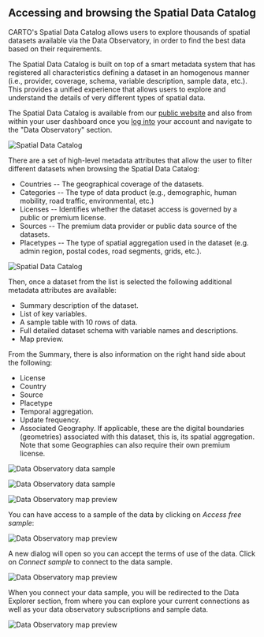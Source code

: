 ## Accessing and browsing the Spatial Data Catalog

CARTO's Spatial Data Catalog allows users to explore thousands of spatial datasets available via the Data Observatory, in order to find the best data based on their requirements.

The Spatial Data Catalog is built on top of a smart metadata system that has registered all characteristics defining a dataset in an homogenous manner (i.e., provider, coverage, schema, variable description, sample data, etc.). This provides a unified experience that allows users to explore and understand the details of very different types of spatial data.

The Spatial Data Catalog is available from our [public website](http://www.carto.com/data) and also from within your user dashboard once you [log into](http://app.carto.com/) your account and navigate to the "Data Observatory" section. 

![Spatial Data Catalog](/img/cloud-native-workspace/data-observatory/do_spatial_data_catalog(new).png)

There are a set of high-level metadata attributes that allow the user to filter different datasets when browsing the Spatial Data Catalog:
- Countries -- The geographical coverage of the datasets.
- Categories -- The type of data product (e.g., demographic, human mobility, road traffic, environmental, etc.)
- Licenses -- Identifies whether the dataset access is governed by a public or premium license.
- Sources -- The premium data provider or public data source of the datasets.
- Placetypes -- The type of spatial aggregation used in the dataset (e.g. admin region, postal codes, road segments, grids, etc.).

![Spatial Data Catalog](/img/cloud-native-workspace/data-observatory/do-dataset-metadata(new).png)

<!-- <div style="text-align:center">
<img src="/img/data-observatory/data-observatory-dataset-metadata1.png" alt="Dataset metadata" style="width:85%; text-align:center">
</div> -->

Then, once a dataset from the list is selected the following additional metadata attributes are available:

- Summary description of the dataset.
- List of key variables.
- A sample table with 10 rows of data.
- Full detailed dataset schema with variable names and descriptions.
- Map preview.

From the Summary, there is also information on the right hand side about the following:

- License
- Country
- Source
- Placetype
- Temporal aggregation.
- Update frequency.
- Associated Geography. If applicable, these are the digital boundaries (geometries) associated with this dataset, this is, its spatial aggregation. Note that some Geographies can also require their own premium license.

![Data Observatory data sample](/img/cloud-native-workspace/data-observatory/do-summary-sample(new).png)

![Data Observatory data sample](/img/cloud-native-workspace/data-observatory/do-data-sample(new).png)

![Data Observatory map preview](/img/cloud-native-workspace/data-observatory/do-map-sample(new).png)

You can have access to a sample of the data by clicking on *Access free sample*:

![Data Observatory map preview](/img/cloud-native-workspace/data-observatory/do-public-access-free-sample(new).png)

A new dialog will open so you can accept the terms of use of the data. Click on *Connect sample* to connect to the data sample. 

![Data Observatory map preview](/img/cloud-native-workspace/data-observatory/do-connect-your-sample(new).png)

When you connect your data sample, you will be redirected to the Data Explorer section, from where you can explore your current connections as well as your data observatory subscriptions and sample data.

![Data Observatory map preview](/img/cloud-native-workspace/data-observatory/do-sample-dataset(new).png)
